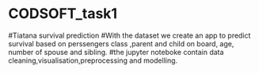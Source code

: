 # CODSOFT_task1
#Tiatana survival prediction
#With the dataset we create an app to predict survival based on perssengers class ,parent and child on board, age, number of spouse and sibling.
#the jupyter noteboke contain data cleaning,visualisation,preprocessing and modelling.
